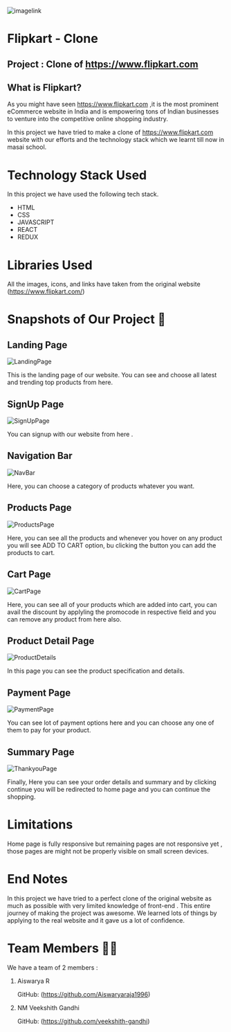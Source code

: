 ![imagelink](https://www.freepnglogos.com/uploads/flipkart-logo-png/flipkart-com-logo-internet-ltd-state-of-kerala-10.png)

# Flipkart - Clone

## Project : Clone of https://www.flipkart.com

## What is Flipkart?

As you might have seen https://www.flipkart.com ,it is the most prominent eCommerce website in India and is empowering tons of Indian businesses to venture into the competitive online shopping industry.

In this project we have tried to make a clone of https://www.flipkart.com website with our efforts and the technology stack which we learnt till now in masai school.

# Technology Stack Used

In this project we have used the following tech stack.

- HTML
- CSS
- JAVASCRIPT
- REACT
- REDUX


# Libraries Used

All the images, icons, and links have taken from the original website (https://www.flipkart.com/)

# Snapshots of Our Project 📸

## Landing Page

![LandingPage](https://i.imgur.com/Kd6Q83G.png)

This is the landing page of our website. You can see and choose all latest and trending top products from here.

## SignUp Page

![SignUpPage](https://i.imgur.com/X3HYqOd.png)

You can signup with our website from here .

## Navigation Bar

![NavBar](https://i.imgur.com/Kd6Q83G.png)

Here, you can choose a category of products whatever you want.

## Products Page

![ProductsPage](https://i.imgur.com/icK5TK1.png)

Here, you can see all the products and whenever you hover on any product you will see ADD TO CART option, bu clicking the button you can add the products to cart.

## Cart Page

![CartPage](https://i.imgur.com/zZNuhCg.png)

Here, you can see all of your products which are added into cart, you can avail the discount by applyling the promocode in respective field and you can remove any product from here also.

## Product Detail Page

![ProductDetails](https://i.imgur.com/sLDZTpr.png)

In this page you can see the product specification and details.

## Payment Page

![PaymentPage](https://i.imgur.com/InXtwsp.png)

You can see lot of payment options here and you can choose any one of them to pay for your product.

## Summary Page

![ThankyouPage](https://i.imgur.com/KN20lSu.png)

Finally, Here you can see your order details and summary and by clicking continue you will be redirected to home page and you can continue the shopping.

# Limitations

Home page is fully responsive but remaining pages are not responsive yet , those pages are might not be properly visible on small screen devices.

# End Notes

In this project we have tried to a perfect clone of the original website as much as possible with very limited knowledge of front-end .
This entire journey of making the project was awesome. We learned lots of things by applying to the real website and it gave us a lot of confidence.

# Team Members 🤝🏻

We have a team of 2 members :

1. Aiswarya R

   GitHub: (https://github.com/Aiswaryaraja1996)

2. NM Veekshith Gandhi

   GitHub: (https://github.com/veekshith-gandhi)
